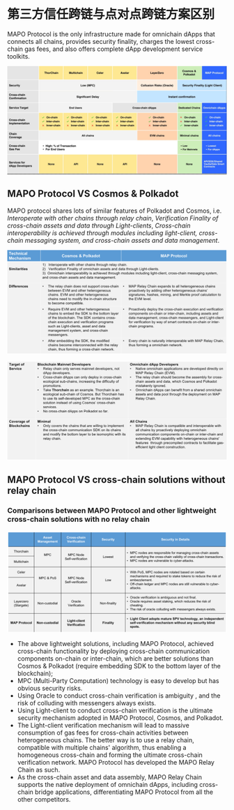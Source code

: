 # 第三方信任跨链与点对点跨链方案区别

MAPO Protocol is the only infrastructure made for omnichain dApps that connects all chains, provides security finality, charges the lowest cross-chain gas fees, and also offers complete dApp development service toolkits. 

![](acomp.jpg)


## MAPO Protocol VS Cosmos & Polkadot

MAPO protocol shares lots of similar features of Polkadot and Cosmos, i.e. *Interoperate with other chains through relay chain*, *Verification Finality of cross-chain assets and data through Light-clients*, *Cross-chain interoperability is achieved through modules including light-client, cross-chain messaging system, and cross-chain assets and data management*.

![](cosmospolkadot_1.png)

![](cosmospolkadot_2.png)


## MAPO Protocol VS cross-chain solutions without relay chain

### Comparisons between MAPO Protocol and other lightweight cross-chain solutions with no relay chain

![](comp2.png)

- The above lightweight solutions, including MAPO Protocol, achieved cross-chain functionality by deploying cross-chain communication components on-chain or inter-chain, which are better solutions than Cosmos & Polkadot (require embedding SDK to the bottom layer of the blockchain);
- MPC (Multi-Party Computation) technology is easy to develop but has obvious security risks. 
- Using Oracle to conduct cross-chain verification is ambiguity , and the risk of colluding with messengers always exists. 
- Using Light-client to conduct cross-chain verification is the ultimate security mechanism adopted in MAPO Protocol, Cosmos, and Polkadot. 
- The Light-client verification mechanism will lead to massive consumption of gas fees for cross-chain activities between heterogeneous chains. The better way is to use a relay chain, compatible with multiple chains' algorithm, thus enabling a homogeneous cross-chain and forming the ultimate cross-chain verification network. MAPO Protocol has developed the MAPO Relay Chain as such. 
- As the cross-chain asset and data assembly, MAPO Relay Chain supports the native deployment of omnichain dApps, including cross-chain bridge applications,  differentiating MAPO Protocol from all the other competitors.
